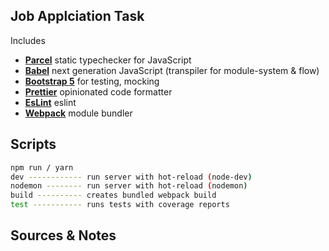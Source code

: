 ## Job Applciation Task

Includes

- [**Parcel**](https://flow.org/) static typechecker for JavaScript
- [**Babel**](https://babeljs.io/) next generation JavaScript (transpiler for module-system & flow)
- [**Bootstrap 5**](https://facebook.github.io/jest/) for testing, mocking 
- [**Prettier**](https://prettier.io/) opinionated code formatter
- [**EsLint**](https://eslint.org/) eslint
- [**Webpack**](https://webpack.js.org/) module bundler

## Scripts

```bash
npm run / yarn
dev ------------ run server with hot-reload (node-dev)
nodemon -------- run server with hot-reload (nodemon)
build ---------- creates bundled webpack build
test ----------- runs tests with coverage reports
```

## Sources & Notes